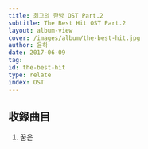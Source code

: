 ```yaml
---
title: 최고의 한방 OST Part.2
subtitle: The Best Hit OST Part.2
layout: album-view
cover: /images/album/the-best-hit.jpg
author: 윤하
date: 2017-06-09
tag:
id: the-best-hit
type: relate
index: OST
---
```


## 收錄曲目

1. 꿈은
